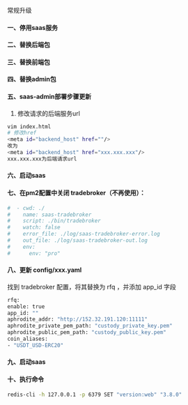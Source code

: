 常规升级

#### 一、停用saas服务
#### 二、替换后端包
#### 三、替换前端包
#### 四、替换admin包

#### 五、saas-admin部署步骤更新

1. 修改请求的后端服务url
```bash
vim index.html
# 修改href
<meta id="backend_host" href=""/>
改为
<meta id="backend_host" href="xxx.xxx.xxx"/>
xxx.xxx.xxx为后端请求url
```

#### 六、启动saas
#### 七、在pm2配置中关闭 tradebroker（不再使用）：
```bash
#  - cwd: ./
#    name: saas-tradebroker
#    script: ./bin/tradebroker
#    watch: false
#    error_file: ./log/saas-tradebroker-error.log
#    out_file: ./log/saas-tradebroker-out.log
#    env:
#      env: "pro"
```
#### 八、更新 config/xxx.yaml
找到 tradebroker 配置，将其替换为 rfq ，并添加 app_id 字段
```bash
rfq:
enable: true
app_id: ""
aphrodite_addr: "http://152.32.191.120:11111"
aphrodite_private_pem_path: "custody_private_key.pem"
aphrodite_public_pem_path: "custody_public_key.pem"
coin_aliases:
- "USDT_USD-ERC20"
```
#### 九、启动saas
#### 十、执行命令
 ```bash
 redis-cli -h 127.0.0.1 -p 6379 SET "version:web" "3.8.0"
 ```
